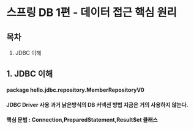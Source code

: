 # 스프링 DB 1편 - 데이터 접근 핵심 원리

## 목차
1. JDBC 이해

## 1. JDBC 이해   
#### package hello.jdbc.repository.MemberRepositoryV0   
#### JDBC Driver 사용 과거 낡은방식의 DB 커넥션 방법 지금은 거의 사용하지 않는다.
#### 핵심 문법 : Connection,PreparedStatement,ResultSet 클래스
